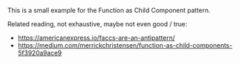 This is a small example for the Function as Child Component pattern.

Related reading, not exhaustive, maybe not even good / true:

* https://americanexpress.io/faccs-are-an-antipattern/
* https://medium.com/merrickchristensen/function-as-child-components-5f3920a9ace9